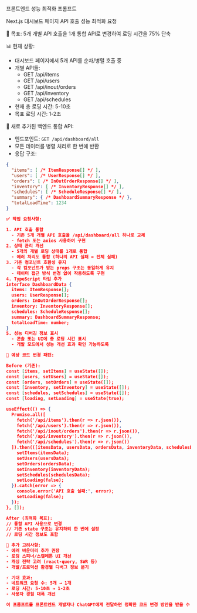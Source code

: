 프론트엔드 성능 최적화 프롬프트

  Next.js 대시보드 페이지 API 호출 성능 최적화 요청

  🎯 목표: 5개 개별 API 호출을 1개 통합 API로 변경하여 로딩 시간을 75% 단축

  📊 현재 상황:
  - 대시보드 페이지에서 5개 API를 순차/병렬 호출 중
  - 개별 API들:
    * GET /api/items
    * GET /api/users
    * GET /api/inout/orders
    * GET /api/inventory
    * GET /api/schedules
  - 현재 총 로딩 시간: 5-10초
  - 목표 로딩 시간: 1-2초

  🚀 새로 추가된 백엔드 통합 API:
  - 엔드포인트: `GET /api/dashboard/all`
  - 모든 데이터를 병렬 처리로 한 번에 반환
  - 응답 구조:
  ```json
  {
    "items": [ /* ItemResponse[] */ ],
    "users": [ /* UserResponse[] */ ],
    "orders": [ /* InOutOrderResponse[] */ ],
    "inventory": [ /* InventoryResponse[] */ ],
    "schedules": [ /* ScheduleResponse[] */ ],
    "summary": { /* DashboardSummaryResponse */ },
    "totalLoadTime": 1234
  }

  ✅ 작업 요청사항:

  1. API 호출 통합
    - 기존 5개 개별 API 호출을 /api/dashboard/all 하나로 교체
    - fetch 또는 axios 사용하여 구현
  2. 상태 관리 개선
    - 5개의 개별 로딩 상태를 1개로 통합
    - 에러 처리도 통합 (하나의 API 실패 = 전체 실패)
  3. 기존 컴포넌트 호환성 유지
    - 각 컴포넌트가 받는 props 구조는 동일하게 유지
    - 데이터 접근 방식 변경 없이 작동하도록 구현
  4. TypeScript 타입 추가
  interface DashboardData {
    items: ItemResponse[];
    users: UserResponse[];
    orders: InOutOrderResponse[];
    inventory: InventoryResponse[];
    schedules: ScheduleResponse[];
    summary: DashboardSummaryResponse;
    totalLoadTime: number;
  }
  5. 성능 디버깅 정보 표시
    - 콘솔 또는 UI에 총 로딩 시간 표시
    - 개발 모드에서 성능 개선 효과 확인 가능하도록

  📝 예상 코드 변경 패턴:

  Before (기존):
  const [items, setItems] = useState([]);
  const [users, setUsers] = useState([]);
  const [orders, setOrders] = useState([]);
  const [inventory, setInventory] = useState([]);
  const [schedules, setSchedules] = useState([]);
  const [loading, setLoading] = useState(true);

  useEffect(() => {
    Promise.all([
      fetch('/api/items').then(r => r.json()),
      fetch('/api/users').then(r => r.json()),
      fetch('/api/inout/orders').then(r => r.json()),
      fetch('/api/inventory').then(r => r.json()),
      fetch('/api/schedules').then(r => r.json())
    ]).then(([itemsData, usersData, ordersData, inventoryData, schedulesData]) => {
      setItems(itemsData);
      setUsers(usersData);
      setOrders(ordersData);
      setInventory(inventoryData);
      setSchedules(schedulesData);
      setLoading(false);
    }).catch(error => {
      console.error('API 호출 실패:', error);
      setLoading(false);
    });
  }, []);

  After (최적화 목표):
  // 통합 API 사용으로 변경
  // 기존 state 구조는 유지하되 한 번에 설정
  // 로딩 시간 정보도 포함

  🔧 추가 고려사항:
  - 에러 바운더리 추가 권장
  - 로딩 스피너/스켈레톤 UI 개선
  - 캐싱 전략 고려 (react-query, SWR 등)
  - 개발/프로덕션 환경별 디버그 정보 분기

  ⚡ 기대 효과:
  - 네트워크 요청 수: 5개 → 1개
  - 로딩 시간: 5-10초 → 1-2초
  - 사용자 경험 대폭 개선

  이 프롬프트를 프론트엔드 개발자나 ChatGPT에게 전달하면 정확한 코드 변경 방안을 받을 수 있습니다!

